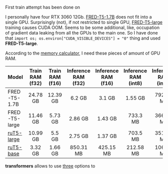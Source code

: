 First train attempt has been done on 


I personally have four RTX 3060 12Gb.
[FRED-T5-1.7B](https://huggingface.co/ai-forever/FRED-T5-1.7B) does not fit into a single GPU.
Surprisingly (not), if not restricted to single GPU, [FRED-T5-large](https://huggingface.co/ai-forever/FRED-T5-large) training causes CUDA OOM.
Seems to be some additional, like, occupation of gradient data leaking from all the GPUs to the main one.
So I have done that `import os; os.environ["CUDA_VISIBLE_DEVICES"] = "0"` thing and used **FRED-T5-large**.

According to the [memory calculator](https://huggingface.co/spaces/hf-accelerate/model-memory-usage), I need these pieces of amount of GPU RAM.

| Model         | Train RAM (f32) | Train RAM (f16) | Inference RAM (f32) | Inference RAM (f16) | Inference RAM (int8) | Inference RAM (int4) |  
|:--------------|:---------------:|:---------------:|:-------------------:|:-------------------:|:--------------------:|:--------------------:|
| FRED-T5-1.7B  | 24.78 GB | 12.39 GB | 6.2 GB | 3.1 GB | 1.55 GB | 792.98 MB |
| FRED-T5-large | 11.46 GB | 5.73 GB | 2.86 GB | 1.43 GB | 733.3 MB | 366.65 MB |
| [ruT5-large](https://huggingface.co/ai-forever/ruT5-large) | 10.99 GB | 5.5 GB | 2.75 GB | 1.37 GB | 703.5 MB | 351.75 MB |
| [ruT5-base](https://huggingface.co/ai-forever/ruT5-base) | 3.32 GB | 1.66 GB | 850.31 MB | 425.15 MB | 212.58 MB | 106.29 MB |

**transformers** allows to use [three](https://huggingface.co/docs/transformers/perf_train_gpu_many) options to 